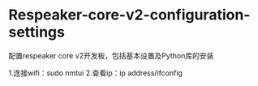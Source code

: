 # Respeaker-core-v2-configuration-settings
配置respeaker core v2开发板，包括基本设置及Python库的安装

1.连接wifi：sudo nmtui
2.查看ip：ip address/ifconfig
